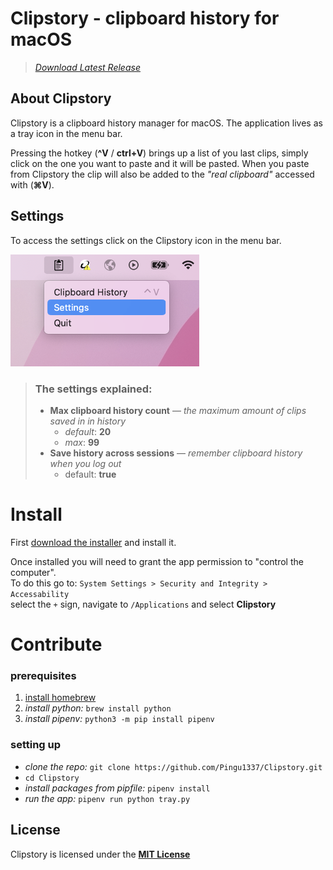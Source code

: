 # Clipstory - clipboard history for macOS
> *[Download Latest Release](#)*


## About Clipstory
Clipstory is a clipboard history manager for macOS. 
The application lives as a tray icon in the menu bar.

Pressing the hotkey (**^V** / **ctrl+V**) brings up a list of you last clips, simply click on the one you want to paste and it will be pasted. When you paste from Clipstory the clip will also be added to the *"real clipboard"* accessed with (**⌘V**). 

## Settings
To access the settings click on the Clipstory icon in the menu bar.
<!--![](.gh-assets/menu-bar-icon-settings.png)-->
<img src=".gh-assets/menu-bar-icon-settings.png"  width="60%" height="30%">

> ### The settings explained:
> - **Max clipboard history count** –– *the maximum amount of clips saved in in history*
>   - *default*: **20**
>   - *max*: **99**
> - **Save history across sessions** –– *remember clipboard history when you log out*
>   - default: **true**


# Install

First [download the installer](#) and install it.

Once installed you will need to grant the app permission to "control the computer".\
 To do this go to: 
`System Settings > Security and Integrity > Accessability` \
select the `+` sign, navigate to `/Applications` and select **Clipstory**

# Contribute

### prerequisites

1. [install homebrew](https://brew.sh/)
2. *install python:*  `brew install python`
3. *install pipenv:* `python3 -m pip install pipenv`

### setting up
- *clone the repo:* `git clone https://github.com/Pingu1337/Clipstory.git`
- `cd Clipstory`
- *install packages from pipfile:* `pipenv install`
- *run the app:* `pipenv run python tray.py`


## License
Clipstory is licensed under the [**MIT License**](LICENSE)
